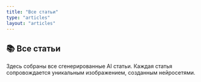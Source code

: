 ```yaml
---
title: "Все статьи"
type: "articles"
layout: "articles"
---
```


## 📚 Все статьи

Здесь собраны все сгенерированные AI статьи. Каждая статья сопровождается уникальным изображением, созданным нейросетями.
